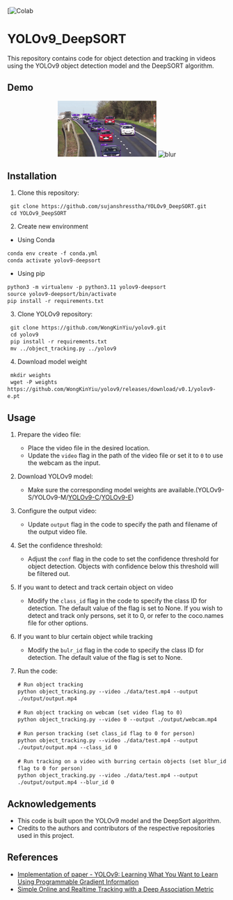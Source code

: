 [![Colab](https://colab.research.google.com/drive/1W3XKX89NMLEf4HbB3uhBBOez95qATGF1?usp=sharing)

# YOLOv9_DeepSORT
This repository contains code for object detection and tracking in videos using the YOLOv9 object detection model and the DeepSORT algorithm.

## Demo 
<p align="center">
  <img src="data/helpers/cars.gif" alt="demo" width="45%">
  <img src="data/helpers/test.gif" alt="blur" width="45%">
</p>

## Installation
1. Clone this repository:
  ```
   git clone https://github.com/sujanshresstha/YOLOv9_DeepSORT.git
   cd YOLOv9_DeepSORT
  ```

2. Create new environment
  - Using Conda
  ```
  conda env create -f conda.yml
  conda activate yolov9-deepsort
  ```
  - Using pip
  ```
  python3 -m virtualenv -p python3.11 yolov9-deepsort
  source yolov9-deepsort/bin/activate
  pip install -r requirements.txt
  ```

3. Clone YOLOv9 repository:
  ```
   git clone https://github.com/WongKinYiu/yolov9.git
   cd yolov9
   pip install -r requirements.txt
   mv ../object_tracking.py ../yolov9
  ```
4. Download model weight
  ```
   mkdir weights
   wget -P weights https://github.com/WongKinYiu/yolov9/releases/download/v0.1/yolov9-e.pt
  ```

## Usage
1. Prepare the video file:
   - Place the video file in the desired location.
   - Update the `video` flag in the path of the video file or set it to `0` to use the webcam as the input.
2. Download YOLOv9 model:
   - Make sure the corresponding model weights are available.(YOLOv9-S/YOLOv9-M/[YOLOv9-C](https://github.com/WongKinYiu/yolov9/releases/download/v0.1/yolov9-c.pt)/[YOLOv9-E](https://github.com/WongKinYiu/yolov9/releases/download/v0.1/yolov9-e.pt))
3. Configure the output video:
   - Update `output` flag in the code to specify the path and filename of the output video file.
4. Set the confidence threshold:
   - Adjust the `conf` flag in the code to set the confidence threshold for object detection. Objects with confidence below this threshold will be filtered out.
5. If you want to detect and track certain object on video 
   - Modify the `class_id` flag in the code to specify the class ID for detection. The default value of the flag is set to None. If you wish to detect and track only persons, set it to 0, or refer to the coco.names file for other options.
6. If you want to blur certain object while tracking
   - Modify the `bulr_id` flag in the code to specify the class ID for detection. The default value of the flag is set to None. 

7. Run the code:
   ```
   # Run object tracking
   python object_tracking.py --video ./data/test.mp4 --output ./output/output.mp4

   # Run object tracking on webcam (set video flag to 0)
   python object_tracking.py --video 0 --output ./output/webcam.mp4

   # Run person tracking (set class_id flag to 0 for person)
   python object_tracking.py --video ./data/test.mp4 --output ./output/output.mp4 --class_id 0
   
   # Run tracking on a video with burring certain objects (set blur_id flag to 0 for person)
   python object_tracking.py --video ./data/test.mp4 --output ./output/output.mp4 --blur_id 0
   ```
   

## Acknowledgements
- This code is built upon the YOLOv9 model and the DeepSort algorithm.
- Credits to the authors and contributors of the respective repositories used in this project.

## References
- [Implementation of paper - YOLOv9: Learning What You Want to Learn Using Programmable Gradient Information](https://github.com/WongKinYiu/yolov9/blob/main/README.md)
- [Simple Online and Realtime Tracking with a Deep Association Metric](https://arxiv.org/abs/1703.07402)
